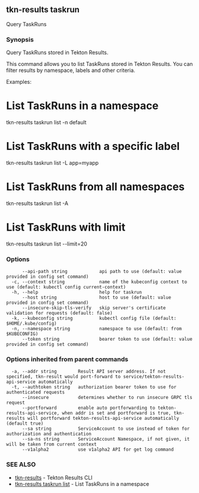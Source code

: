 ## tkn-results taskrun

Query TaskRuns

### Synopsis

Query TaskRuns stored in Tekton Results.

This command allows you to list TaskRuns stored in Tekton Results.
You can filter results by namespace, labels and other criteria.

Examples:
  # List TaskRuns in a namespace
  tkn-results taskrun list -n default

  # List TaskRuns with a specific label
  tkn-results taskrun list -L app=myapp

  # List TaskRuns from all namespaces
  tkn-results taskrun list -A

  # List TaskRuns with limit
  tkn-results taskrun list --limit=20

### Options

```
      --api-path string            api path to use (default: value provided in config set command)
  -c, --context string             name of the kubeconfig context to use (default: kubectl config current-context)
  -h, --help                       help for taskrun
      --host string                host to use (default: value provided in config set command)
      --insecure-skip-tls-verify   skip server's certificate validation for requests (default: false)
  -k, --kubeconfig string          kubectl config file (default: $HOME/.kube/config)
  -n, --namespace string           namespace to use (default: from $KUBECONFIG)
      --token string               bearer token to use (default: value provided in config set command)
```

### Options inherited from parent commands

```
  -a, --addr string        Result API server address. If not specified, tkn-result would port-forward to service/tekton-results-api-service automatically
  -t, --authtoken string   authorization bearer token to use for authenticated requests
      --insecure           determines whether to run insecure GRPC tls request
      --portforward        enable auto portforwarding to tekton-results-api-service, when addr is set and portforward is true, tkn-results will portforward tekton-results-api-service automatically (default true)
      --sa string          ServiceAccount to use instead of token for authorization and authentication
      --sa-ns string       ServiceAccount Namespace, if not given, it will be taken from current context
      --v1alpha2           use v1alpha2 API for get log command
```

### SEE ALSO

* [tkn-results](tkn-results.md)	 - Tekton Results CLI
* [tkn-results taskrun list](tkn-results_taskrun_list.md)	 - List TaskRuns in a namespace

